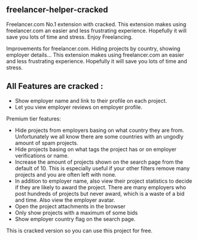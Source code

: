 ## freelancer-helper-cracked
Freelancer.com No.1 extension with cracked. This extension makes using freelancer.com an easier and less frustrating experience. Hopefully it will save you lots of time and stress. Enjoy Freelancing.

Improvements for freelancer.com. Hiding projects by country, showing employer details...
This extension makes using freelancer.com an easier and less frustrating experience. Hopefully it will save you lots of time and stress.

## All Features are cracked :
- Show employer name and link to their profile on each project.
- Let you view employer reviews on employer profile.

Premium tier features:
- Hide projects from employers basing on what country they are from. Unfortunately we all know there are some countries with an ungodly amount of spam projects.
- Hide projects basing on what tags the project has or on employer verifications or name.
- Increase the amount of projects shown on the search page from the default of 10. This is especially useful if your other filters remove many projects and you are often left with none.
- In addition to employer name, also view their project statistics to decide if they are likely to award the project. There are many employers who post hundreds of projects but never award, which is a waste of a bid and time. Also view the employer avatar.
- Open the project attachments in the browser
- Only show projects with a maximum of some bids
- Show employer country flag on the search page.

This is cracked version so you can use this project for free.
